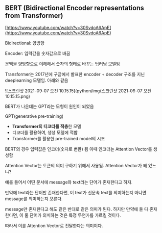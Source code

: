 ## BERT (Bidirectional Encoder representations from Transformer)

[https://www.youtube.com/watch?v=30SvdoA6ApE](https://www.youtube.com/watch?v=30SvdoA6ApE)

Bidirectional: 양방향

Encoder: 입력값을 숫자값으로 바꿈

문맥을 양방향으로 이해해서 숫자의 형태로 바꾸는 딥러닝 모델임

Transformer는 2017년에 구글에서 발표한 encoder + decoder 구조를 지닌 deeplearning 모델임. 아래와 같음

![스크린샷 2021-09-07 오전 10.15.15](python/img/스크린샷 2021-09-07 오전 10.15.15.png)

BERT가 나온데는 GPT라는 모형이 원인이 되었음

GPT(generative pre-training)

- **Transformer의 디코더를 적층**한 모델
- 디코더를 활용하여, 생성 모델에 적합
- Transformer를 활용한 pre-trained model의 시초



BERT의 경우 입력값은 인코더(숫자로 변환) 됨 이때 인코더는 Attention Vector를 생성함

Attention Vector는 토큰의 의미 구하기 위해서 사용됨. Attention Vector가 왜 있느냐?

예를 들어서 어떤 문서에 message와 text라는 단어가 존재한다고 하자.

만약에 text라는 단어만 존재한다면, 이 text가 신문속 text를 의미하는지 아니면 message를 의미하는지 모른다.

message만 존재한다고 해도 같은 반대로 같은 의미가 된다. 하지만 만약에 둘 다 존재한다면, 이 둘 단어가 의미하는 것은 특정 무언가를 가르킬 것이다.

따라서 이를 Attention Vector로 전달한다는 의미이다. 